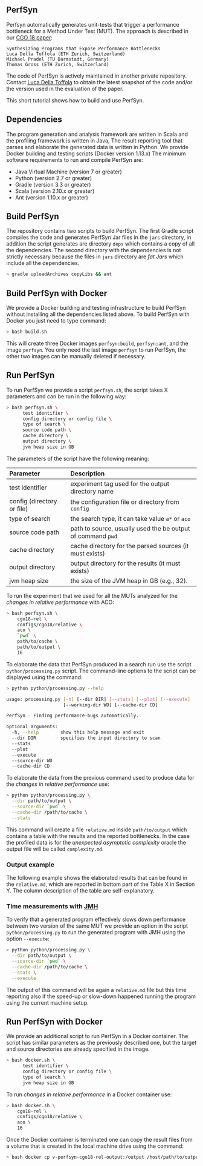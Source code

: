 ## PerfSyn

Perfsyn automatically generates unit-tests that trigger a performance bottleneck
for a Method Under Test (MUT). The approach is described in our [CGO 18 paper](http://mp.binaervarianz.de/cgo2018.pdf):

```
Synthesizing Programs that Expose Performance Bottlenecks
Luca Della Toffola (ETH Zurich, Switzerland)
Michael Pradel (TU Darmstadt, Germany)
Thomas Gross (ETH Zurich, Switzerland)
```
The code of PerfSyn is actively maintained in another private repository.
Contact [Luca Della Toffola](luca.dellatoffola@inf.ethz.ch)
to obtain the latest snapshot of the code and/or the version used in the 
evaluation of the paper.

This short tutorial shows how to build and use PerfSyn. 

## Dependencies
The program generation and analysis framework are written in Scala and the profiling framework is written in Java,
The result reporting tool that parses and elaborate the generated data is written in Python. 
We provide Docker building and testing scripts (Docker version 1.13.x)
The minimum software requirements to run and compile PerfSyn are:
- Java Virtual Machine (version 7 or greater)
- Python (version 2.7 or greater)
- Gradle (version 3.3 or greater)
- Scala (version 2.10.x or greater)
- Ant (version 1.10.x or greater)

## Build PerfSyn
The repository contains two scripts to build PerfSyn.
The first Gradle script compiles the code and generates PerfSyn Jar files in the
`jars` directory, in addition the script generates are directory `deps` which
contains a copy of all the dependencies. The second directory with the dependencies
is not strictly necessary because the files in `jars` directory are *fat Jars*
which include all the dependencies.

```bash
> gradle uploadArchives copyLibs && ant
```

## Build PerfSyn with Docker
We provide a Docker building and testing infrastructure to build PerfSyn without
installing all the dependencies listed above. To build PerfSyn with Docker you
just need to type command:

```bash
> bash build.sh
```

This will create three Docker images `perfsyn:build`, `perfsyn:ant`, and the
image `perfsyn`. You only need the last image `perfsyn` to run PerfSyn, the
other two images can be manually deleted if necessary.

## Run PerfSyn

To run PerfSyn we provide a script `perfsyn.sh`, the script takes X parameters
and can be run in the following way:
```bash
> bash perfsyn.sh \
      test identifier \
      config directory or config file \
      type of search \
      source code path \
      cache directory \
      output directory \
      jvm heap size in GB
```
The parameters of the script have the following meaning:

Parameter | Description
:----------- | :-----
test identifier | experiment tag used for the output directory name
config (directory or file) | the configuration file or directory from `config`
type of search | the search type, it can take value `a*` or `aco`
source code path | path to source, usually used the be output of command `pwd`
cache directory | cache directory for the parsed sources (it must exists)
output directory | output directory for the results (it must exists)
jvm heap size | the size of the JVM heap in GB (e.g., 32).

To run the experiment that we used for all the MUTs analyzed for the *changes
in relative performance* with ACO:

```bash
> bash perfsyn.sh \
    cgo18-rel \
    configs/cgo18/relative \
    aco \
    `pwd` \
    path/to/cache \
    path/to/output \
    16
```

To elaborate the data that PerfSyn produced in a search run use the script
`python/processing.py` script. The command-line options to the script can be
displayed using the command:

```bash
> python python/processing.py --help

usage: processing.py [-h] [--dir DIR] [--stats] [--plot] [--execute]
                     [--working-dir WD] [--cache-dir CD]

PerfSyn - Finding performance-bugs automatically.

optional arguments:
  -h, --help        show this help message and exit
  --dir DIR         specifies the input directory to scan
  --stats
  --plot
  --execute
  --source-dir WD
  --cache-dir CD
```

To elaborate the data from the previous command used to produce data for
the *changes in relative performance* use:

```bash
> python python/processing.py \
  --dir path/to/output \
  --source-dir `pwd` \
  --cache-dir /path/to/cache \
  --stats
```

This command will create a file `relative.md` inside `path/to/output` which
contains a table with the results and the reported bottlenecks. In the case the
profiled data is for the *unexpected asymptotic complexity* oracle the output
file will be called `complexity.md`.

### Output example
The following example shows the elaborated results that can be found in the
`relative.md`, which are reported in bottom part of the Table X in Section Y.
The column description of the table are self-explanatory.

### Time measurements with [JMH](http://openjdk.java.net/projects/code-tools/jmh/)
To verify that a generated program effectively slows down performance between
two version of the same MUT we provide an option in the script
`python/processing.py` to run the generated program with JMH using the option
`--execute`:

```bash
> python python/processing.py \
  --dir path/to/output \
  --source-dir `pwd` \
  --cache-dir /path/to/cache \
  --stats \
  --execute
```
The output of this command will be again a `relative.md` file but this time
reporting also if the speed-up or slow-down happened running the program using
the current machine setup.

## Run PerfSyn with Docker
We provide an additional script to run PerfSyn in a Docker container. The script
has similar parameters as the previously described one, but the target and
source directories are already specified in the image.
```bash
> bash docker.sh \
      test identifier \
      config directory or config file \
      type of search \
      jvm heap size in GB
```

To run *changes in relative performance* in a Docker container use:
```bash
> bash docker.sh \
    cgo18-rel \
    configs/cgo18/relative \
    aco \
    16
```

Once the Docker container is terminated one can copy the result files from
a volume that is created in the local machine drive using the command:
```bash
> bash docker cp v-perfsyn-cgo18-rel-output:/output /host/path/to/output
```

